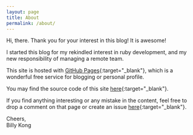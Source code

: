 ```yaml
---
layout: page
title: About
permalink: /about/
---
```


Hi, there. Thank you for your interest in this blog! It is awesome!   

I started this blog for my rekindled interest in ruby development, and my new responsibility of managing a remote team. 

This site is hosted with [GitHub Pages][github-pages]{:target="_blank"}, which is a wonderful free service for blogging or personal profile.  

You may find the source code of this site [here][site-repo]{:target="_blank"}.

If you find anything interesting or any mistake in the content, feel free to drop a comment on that page or create an issue [here][site-repo-issues]{:target="_blank"}.

Cheers,  
Billy Kong


[github-pages]: https://pages.github.com/
[site-repo]: https://github.com/billykong/billykong.github.io
[site-repo-issues]: https://github.com/billykong/billykong.github.io/issues